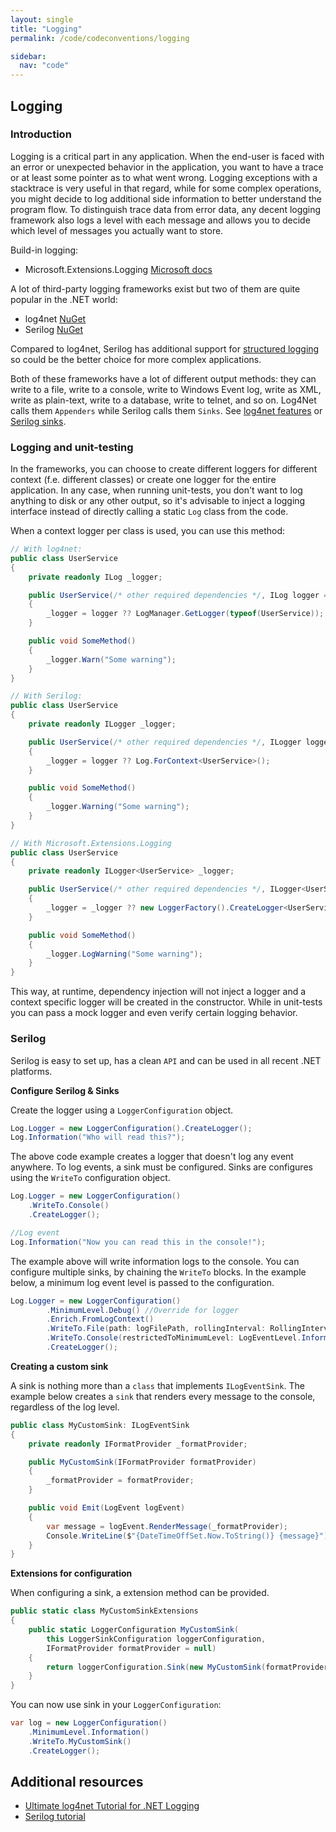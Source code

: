 ```yaml
---
layout: single
title: "Logging"
permalink: /code/codeconventions/logging

sidebar:
  nav: "code"
---
```


## Logging

### Introduction

Logging is a critical part in any application. When the end-user is faced with an error or unexpected behavior in the application, you want to have a trace or at least some pointer as to what went wrong. Logging exceptions with a stacktrace is very useful in that regard, while for some complex operations, you might decide to log additional side information to better understand the program flow. To distinguish trace data from error data, any decent logging framework also logs a level with each message and allows you to decide which level of messages you actually want to store.

Build-in logging:

- Microsoft.Extensions.Logging [Microsoft docs](https://docs.microsoft.com/en-us/dotnet/core/extensions/logging?tabs=command-line)

A lot of third-party logging frameworks exist but two of them are quite popular in the .NET world:

- log4net [NuGet](https://www.nuget.org/packages/log4net/)
- Serilog [NuGet](https://www.nuget.org/packages/serilog/)

Compared to log4net, Serilog has additional support for [structured logging](https://github.com/serilog/serilog/wiki/Structured-Data) so could be the better choice for more complex applications.

Both of these frameworks have a lot of different output methods: they can write to a file, write to a console, write to Windows Event log, write as XML, write as plain-text, write to a database, write to telnet, and so on. Log4Net calls them `Appenders` while Serilog calls them `Sinks`. See [log4net features](https://logging.apache.org/log4net/release/features.html) or [Serilog sinks](https://github.com/serilog/serilog/wiki/Provided-Sinks).

### Logging and unit-testing

In the frameworks, you can choose to create different loggers for different context (f.e. different classes) or create one logger for the entire application. In any case, when running unit-tests, you don't want to log anything to disk or any other output, so it's advisable to inject a logging interface instead of directly calling a static `Log` class from the code.

When a context logger per class is used, you can use this method:

```csharp
// With log4net:
public class UserService
{
    private readonly ILog _logger;

    public UserService(/* other required dependencies */, ILog logger = null)
    {
        _logger = logger ?? LogManager.GetLogger(typeof(UserService));
    }

    public void SomeMethod()
    {
        _logger.Warn("Some warning");
    }
}

// With Serilog:
public class UserService
{
    private readonly ILogger _logger;

    public UserService(/* other required dependencies */, ILogger logger = null)
    {
        _logger = logger ?? Log.ForContext<UserService>();
    }

    public void SomeMethod()
    {
        _logger.Warning("Some warning");
    }
}

// With Microsoft.Extensions.Logging
public class UserService
{
    private readonly ILogger<UserService> _logger;

    public UserService(/* other required dependencies */, ILogger<UserService> logger = null)
    {
        _logger = _logger ?? new LoggerFactory().CreateLogger<UserService>();
    }

    public void SomeMethod()
    {
        _logger.LogWarning("Some warning");
    }
}
```

This way, at runtime, dependency injection will not inject a logger and a context specific logger will be created in the constructor. While in unit-tests you can pass a mock logger and even verify certain logging behavior.

### Serilog

Serilog is easy to set up, has a clean `API` and can be used in all recent .NET platforms.

**Configure Serilog & Sinks**

Create the logger using a `LoggerConfiguration` object.

```csharp
Log.Logger = new LoggerConfiguration().CreateLogger();
Log.Information("Who will read this?");
```

The above code example creates a logger that doesn't log any event anywhere. To log events, a sink must be configured.
Sinks are configures using the `WriteTo` configuration object.

```csharp
Log.Logger = new LoggerConfiguration()
    .WriteTo.Console()
    .CreateLogger();

//Log event
Log.Information("Now you can read this in the console!");
```

The example above will write information logs to the console.
You can configure multiple sinks, by chaining the `WriteTo` blocks. In the example below, a minimum log event level is passed to the configuration.

```csharp
Log.Logger = new LoggerConfiguration()
        .MinimumLevel.Debug() //Override for logger
        .Enrich.FromLogContext()
        .WriteTo.File(path: logFilePath, rollingInterval: RollingInterval.Day, outputTemplate: "[{Timestamp:HH:mm:ss} {Level:u3}] {Message:lj}{NewLine}{Exception}")
        .WriteTo.Console(restrictedToMinimumLevel: LogEventLevel.Information) //Override per sink
        .CreateLogger();
```

**Creating a custom sink**

A sink is nothing more than a `class` that implements `ILogEventSink`. The example below creates a `sink` that renders every message to the console, regardless of the log level.

```csharp
public class MyCustomSink: ILogEventSink
{
    private readonly IFormatProvider _formatProvider;

    public MyCustomSink(IFormatProvider formatProvider)
    {
        _formatProvider = formatProvider;
    }

    public void Emit(LogEvent logEvent)
    {
        var message = logEvent.RenderMessage(_formatProvider);
        Console.WriteLine($"{DateTimeOffSet.Now.ToString()} {message}");
    }
}
```

**Extensions for configuration**

When configuring a sink, a extension method can be provided.

```csharp
public static class MyCustomSinkExtensions
{
    public static LoggerConfiguration MyCustomSink(
        this LoggerSinkConfiguration loggerConfiguration,
        IFormatProvider formatProvider = null)
    {
        return loggerConfiguration.Sink(new MyCustomSink(formatProvider));
    }
}
```

You can now use sink in your `LoggerConfiguration`:

```csharp
var log = new LoggerConfiguration()
    .MinimumLevel.Information()
    .WriteTo.MyCustomSink()
    .CreateLogger();
```

## Additional resources

- [Ultimate log4net Tutorial for .NET Logging](https://stackify.com/log4net-guide-dotnet-logging/)
- [Serilog tutorial](https://blog.getseq.net/serilog-tutorial/)
